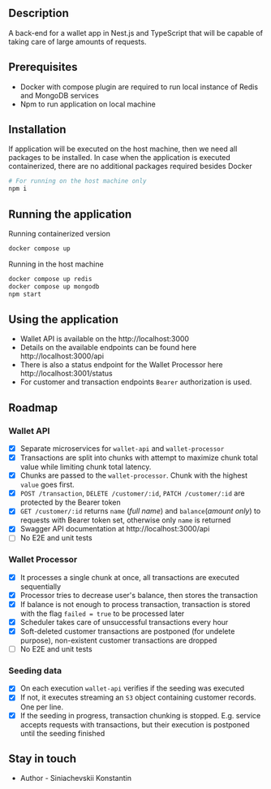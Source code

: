 ## Description

A back-end for a wallet app in Nest.js and TypeScript that will be capable of taking care of
large amounts of requests.

## Prerequisites

- Docker with compose plugin are required to run local instance of Redis and MongoDB services
- Npm to run application on local machine

## Installation

If application will be executed on the host machine, then we need all packages to be installed. In case when the application is executed containerized, there are no additional packages required besides Docker
```bash
# For running on the host machine only
npm i
```

## Running the application

Running containerized version
```bash
docker compose up 
```

Running in the host machine
```bash
docker compose up redis
docker compose up mongodb
npm start
```

## Using the application

- Wallet API is available on the http://localhost:3000
- Details on the available endpoints can be found here http://localhost:3000/api
- There is also a status endpoint for the Wallet Processor here http://localhost:3001/status
- For customer and transaction endpoints `Bearer` authorization is used.

## Roadmap

### Wallet API
- [x] Separate microservices for `wallet-api` and `wallet-processor`
- [x] Transactions are split into chunks with attempt to maximize chunk total value while limiting chunk total latency.
- [x] Chunks are passed to the `wallet-processor`. Chunk with the highest `value` goes first.
- [x] `POST /transaction`, `DELETE /customer/:id`, `PATCH /customer/:id` are protected by the Bearer token
- [x] `GET /customer/:id` returns `name` (*full name*) and `balance`(*amount only*) to requests with Bearer token set, otherwise only `name` is returned
- [x] Swagger API documentation at http://localhost:3000/api
- [ ] No E2E and unit tests

### Wallet Processor
- [x] It processes a single chunk at once, all transactions are executed sequentially
- [x] Processor tries to decrease user's balance, then stores the transaction
- [x] If balance is not enough to process transaction, transaction is stored with the flag `failed = true` to be processed later
- [x] Scheduler takes care of unsuccessful transactions every hour
- [x] Soft-deleted customer transactions are postponed (for undelete purpose), non-existent customer transactions are dropped
- [ ] No E2E and unit tests

### Seeding data
 - [x] On each execution `wallet-api` verifies if the seeding was executed
 - [x] If not, it executes streaming an `S3` object containing customer records. One per line.
 - [x] If the seeding in progress, transaction chunking is stopped. E.g. service accepts requests with transactions, but their execution is postponed until the seeding finished

## Stay in touch

- Author - Siniachevskii Konstantin
